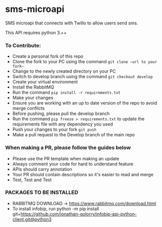 # sms-microapi
SMS microapi that connects with Twillo to allow users send sms.

This API requires python 3.++

### To Contribute:
* Create a personal fork of this repo
* Clone the fork to your PC using the command `git clone ~url to your fork~` 
* Change to the newly created directory on your PC
* Switch to develop branch using the command `git checkout develop`
* Create your virtual environment
* Install the RabbitMQ 
* Run the command `pip install -r requirements.txt`
* Make your changes
* Ensure you are working with an up to date version of the repo to avoid merge conflicts
* Before pushing, please pull the develop branch
* Run the command `pip freeze > requirements.txt` to update the requirements file with any dependency you used
* Push your changes to your fork `git push`
* Make a pull request to the Develop branch of the main repo


### When making a PR, please follow the guides below
* Please use the PR template when making an update
* Always comment your code for hard to understand feature
* APIs should carry annotation
* Your PR should contain descriptions so it's easier to read and merge 
* Test, Test and Test

### PACKAGES TO BE INSTALLED
* RABBITMQ DOWNLOAD -> https://www.rabbitmq.com/download.html
* To install infobip, run python -m pip install git+https://github.com/jonathan-golorry/infobip-api-python-client.git@python3